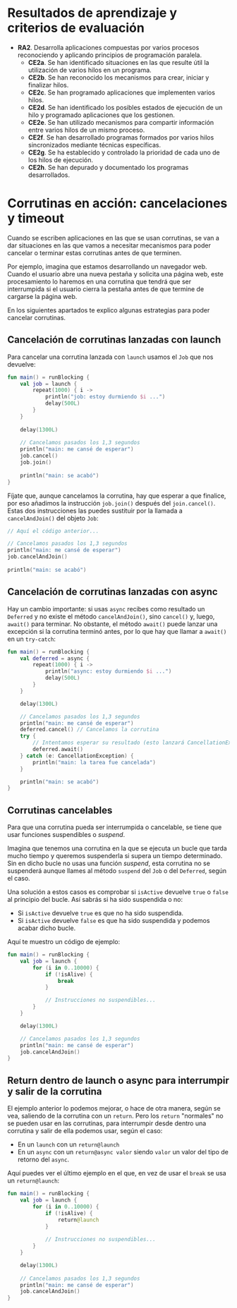 # Resultados de aprendizaje y criterios de evaluación

- **RA2**. Desarrolla aplicaciones compuestas por varios procesos reconociendo y aplicando principios de programación paralela.
  - **CE2a**. Se han identificado situaciones en las que resulte útil la utilización de varios hilos en un programa.
  - **CE2b**. Se han reconocido los mecanismos para crear, iniciar y finalizar hilos.
  - **CE2c**. Se han programado aplicaciones que implementen varios hilos.
  - **CE2d**. Se han identificado los posibles estados de ejecución de un hilo y programado aplicaciones que los gestionen.
  - **CE2e**. Se han utilizado mecanismos para compartir información entre varios hilos de un mismo proceso.
  - **CE2f**. Se han desarrollado programas formados por varios hilos sincronizados mediante técnicas específicas.
  - **CE2g**. Se ha establecido y controlado la prioridad de cada uno de los hilos de ejecución.
  - **CE2h**. Se han depurado y documentado los programas desarrollados.

# Corrutinas en acción: cancelaciones y timeout

Cuando se escriben aplicaciones en las que se usan corrutinas, se van a dar situaciones en las que vamos a necesitar mecanismos para poder cancelar o terminar estas corrutinas antes de que terminen.

Por ejemplo, imagina que estamos desarrollando un navegador web. Cuando el usuario abre una nueva pestaña y solicita una página web, este procesamiento lo haremos en una corrutina que tendrá que ser interrumpida si el usuario cierra la pestaña antes de que termine de cargarse la página web.

En los siguientes apartados te explico algunas estrategias para poder cancelar corrutinas.

## Cancelación de corrutinas lanzadas con launch

Para cancelar una corrutina lanzada con `launch` usamos el `Job` que nos devuelve:

```kotlin
fun main() = runBlocking {
    val job = launch {
        repeat(1000) { i ->
            println("job: estoy durmiendo $i ...")
            delay(500L)
        }
    }
    
    delay(1300L)
    
    // Cancelamos pasados los 1,3 segundos
    println("main: me cansé de esperar")
    job.cancel()
    job.join()
    
    println("main: se acabó")
}
```

Fíjate que, aunque cancelamos la corrutina, hay que esperar a que finalice, por eso añadimos la instrucción `job.join()` después del `join.cancel()`. Estas dos instrucciones las puedes sustituir por la llamada a `cancelAndJoin()` del objeto `Job`:

```kotlin
// Aquí el código anterior...

// Cancelamos pasados los 1,3 segundos
println("main: me cansé de esperar")
job.cancelAndJoin()
    
println("main: se acabó")
```

## Cancelación de corrutinas lanzadas con async

Hay un cambio importante: si usas `async` recibes como resultado un `Deferred` y no existe el método `cancelAndJoin()`, sino `cancel()` y, luego, `await()` para terminar. No obstante, el método `await()` puede lanzar una excepción si la corrutina terminó antes, por lo que hay que llamar a `await()` en un `try-catch`:

```kotlin
fun main() = runBlocking {
    val deferred = async {
        repeat(1000) { i ->
            println("async: estoy durmiendo $i ...")
            delay(500L)
        }
    }

    delay(1300L)

    // Cancelamos pasados los 1,3 segundos
    println("main: me cansé de esperar")
    deferred.cancel() // Cancelamos la corrutina
    try {
        // Intentamos esperar su resultado (esto lanzará CancellationException si se canceló)
        deferred.await()
    } catch (e: CancellationException) {
        println("main: la tarea fue cancelada")
    }

    println("main: se acabó")
}

```

## Corrutinas cancelables

Para que una corrutina pueda ser interrumpida o cancelable, se tiene que usar funciones suspendibles o *suspend*.

Imagina que tenemos una corrutina en la que se ejecuta un bucle que tarda mucho tiempo y queremos suspenderla si supera un tiempo determinado. Sin en dicho bucle no usas una función *suspend*, esta corrutina no se suspenderá aunque llames al método `suspend` del `Job` o del `Deferred`, según el caso.

Una solución a estos casos es comprobar si `isActive` devuelve `true` o `false` al principio del bucle. Así sabrás si ha sido suspendida o no:

- Si `isActive` devuelve `true` es que no ha sido suspendida.
- Si `isActive` devuelve `false` es que ha sido suspendida y podemos acabar dicho bucle.

Aquí te muestro un código de ejemplo:

```kotlin
fun main() = runBlocking {
    val job = launch {
        for (i in 0..10000) {
            if (!isAlive) {
                break
            }

            // Instrucciones no suspendibles...
        }
    }

    delay(1300L)

    // Cancelamos pasados los 1,3 segundos
    println("main: me cansé de esperar")
    job.cancelAndJoin()
}
```

## Return dentro de launch o async para interrumpir y salir de la corrutina

El ejemplo anterior lo podemos mejorar, o hace de otra manera, según se vea, saliendo de la corrutina con un `return`. Pero los `return` "normales" no se pueden usar en las corrutinas, para interrumpir desde dentro una corrutina y salir de ella podemos usar, según el caso:

- En un `launch` con un `return@launch`
- En un `async` con un `return@async valor` siendo `valor` un valor del tipo de retorno del `async`.

Aquí puedes ver el último ejemplo en el que, en vez de usar el `break` se usa un `return@launch`:

```kotlin
fun main() = runBlocking {
    val job = launch {
        for (i in 0..10000) {
            if (!isAlive) {
                return@launch
            }
            
            // Instrucciones no suspendibles...
        }
    }

    delay(1300L)
    
    // Cancelamos pasados los 1,3 segundos
    println("main: me cansé de esperar")
    job.cancelAndJoin()
}
```
